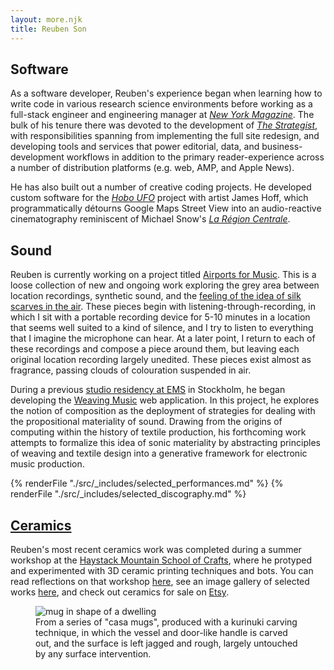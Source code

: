 ```yaml
---
layout: more.njk
title: Reuben Son
---
```

<section id="software">
  <h2>Software</h2>

  As a software developer, Reuben's experience began when learning how to write code in various research science environments before working as a full-stack engineer and engineering manager at [*New York Magazine*](https://nymag.com). The bulk of his tenure there was devoted to the development of [*The Strategist*](https://nymag.com/strategist), with responsibilities spanning from implementing the full site redesign, and developing tools and services that power editorial, data, and business-development workflows in addition to the primary reader-experience across a number of distribution platforms (e.g. web, AMP, and Apple News).

  He has also built out a number of creative coding projects. He developed custom software for the [*Hobo UFO*](https://www.youtube.com/watch?v=ERbfczLUr-A) project with artist James Hoff, which programmatically détourns Google Maps Street View into an audio-reactive cinematography reminiscent of Michael Snow's [*La Région Centrale*](https://www.youtube.com/watch?v=uYr_SvIKKuI).
</section>
<section id="sound">
  <h2>Sound</h2>

  Reuben is currently working on a project titled [Airports for Music](https://hubs.ninaprotocol.com/airportsformusic). This is a loose collection of new and ongoing work exploring the grey area between location recordings, synthetic sound, and the [feeling of the idea of silk scarves in the air](http://www.lovely.com/titles/cd1001.html). These pieces begin with listening-through-recording, in which I sit with a portable recording device for 5-10 minutes in a location that seems well suited to a kind of silence, and I try to listen to everything that I imagine the microphone can hear. At a later point, I return to each of these recordings and compose a piece around them, but leaving each original location recording largely unedited. These pieces exist almost as fragrance, passing clouds of colouration suspended in air.

  During a previous [studio residency at EMS](https://elektronmusikstudion.se/composers/2019/1013-reuben-son-ems-10-19-june-2019) in Stockholm, he began developing the [Weaving Music](/weaving) web application. In this project, he explores the notion of composition as the deployment of strategies for dealing with the propositional materiality of sound. Drawing from the origins of computing within the history of textile production, his forthcoming work attempts to formalize this idea of sonic materiality by abstracting principles of weaving and textile design into a generative framework for electronic music production.

  {% renderFile "./src/_includes/selected_performances.md" %}
  {% renderFile "./src/_includes/selected_discography.md" %}
</section>
<section id="ceramics">
  <h2><a href="./ceramics">Ceramics</a></h2>

  Reuben's most recent ceramics work was completed during a summer workshop at the [Haystack Mountain School of Crafts](https://www.haystack-mtn.org/), where he protyped and experimented with 3D ceramic printing techniques and bots. You can read reflections on that workshop [here](https://medium.com/@reubenson/foray-into-3d-printing-with-clay-at-haystack-207064511cd), see an image gallery of selected works [here](/ceramics), and check out ceramics for sale on <a href="https://sonceramics.etsy.com">Etsy</a>. 

  <figure>
    <img src="https://reubenson-portfolio.s3.us-east-1.amazonaws.com/assets/ceramics_casa-mug.jpg" alt="mug in shape of a dwelling">
    <figcaption>From a series of "casa mugs", produced with a kurinuki carving technique, in which the vessel and door-like handle is carved out, and the surface is left jagged and rough, largely untouched by any surface intervention.</figcaption>
  </figure>
</section>
